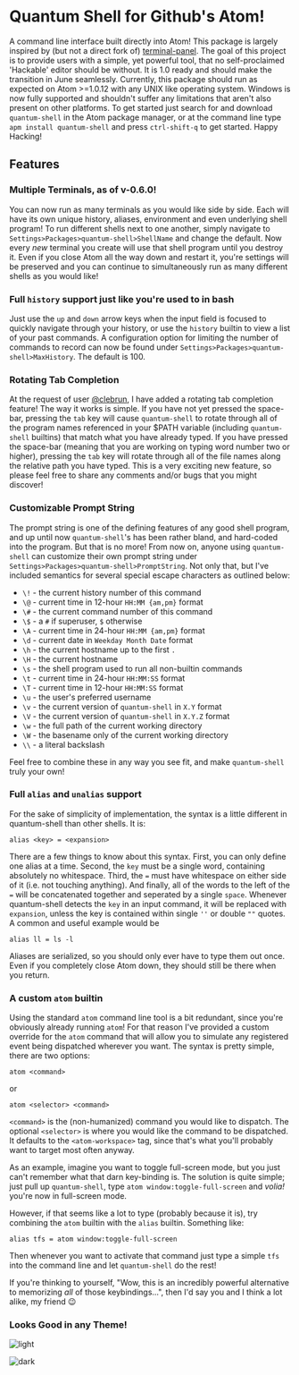 # Quantum Shell for Github's Atom!
A command line interface built directly into Atom! This package is largely inspired by (but not a direct fork of) [terminal-panel](http://github.com/thedaniel/terminal-panel). The goal of this project is to provide users with a simple, yet powerful tool, that no self-proclaimed 'Hackable' editor should be without. It is 1.0 ready and should make the transition in June seamlessly. Currently, this package should run as expected on Atom >=1.0.12 with any UNIX like operating system. Windows is now fully supported and shouldn't suffer any limitations that aren't also present on other platforms. To get started just search for and download `quantum-shell` in the Atom package manager, or at the command line type `apm install quantum-shell` and press `ctrl-shift-q` to get started. Happy Hacking!

## Features

### Multiple Terminals, as of v-0.6.0!
You can now run as many terminals as you would like side by side. Each will have its own unique history, aliases, environment and even underlying shell program! To run different shells next to one another, simply navigate to `Settings>Packages>quantum-shell>ShellName` and change the default. Now every *new* terminal you create will use that shell program until you destroy it. Even if you close Atom all the way down and restart it, you're settings will be preserved and you can continue to simultaneously run as many different shells as you would like!

### Full `history` support just like you're used to in bash
Just use the `up` and `down` arrow keys when the input field is focused to quickly navigate through your history, or use the `history` builtin to view a list of your past commands. A configuration option for limiting the number of commands to record can now be found under `Settings>Packages>quantum-shell>MaxHistory`. The default is 100.

### Rotating Tab Completion
At the request of user [@clebrun](http://github.com/clebrun), I have added a rotating tab completion feature! The way it works is simple. If you have not yet pressed the space-bar, pressing the `tab` key will cause `quantum-shell` to rotate through all of the program names referenced in your $PATH variable (including `quantum-shell` builtins) that match what you have already typed. If you have pressed the space-bar (meaning that you are working on typing word number two or higher), pressing the `tab` key will rotate through all of the file names along the relative path you have typed. This is a very exciting new feature, so please feel free to share any comments and/or bugs that you might discover!

### Customizable Prompt String
The prompt string is one of the defining features of any good shell program, and up until now   `quantum-shell`'s has been rather bland, and hard-coded into the program. But that is no more! From now on, anyone using `quantum-shell` can customize their own prompt string under `Settings>Packages>quantum-shell>PromptString`. Not only that, but I've included semantics for several special escape characters as outlined below:
* `\!` - the current history number of this command
* `\@` - current time in 12-hour `HH:MM {am,pm}` format
* `\#` - the current command number of this command
* `\$` - a `#` if superuser, `$` otherwise
* `\A` - current time in 24-hour `HH:MM {am,pm}` format
* `\d` - current date in `Weekday Month Date` format
* `\h` - the current hostname up to the first `.`
* `\H` - the current hostname
* `\s` - the shell program used to run all non-builtin commands
* `\t` - current time in 24-hour `HH:MM:SS` format
* `\T` - current time in 12-hour `HH:MM:SS` format
* `\u` - the user's preferred username
* `\v` - the current version of `quantum-shell` in `X.Y` format
* `\V` - the current version of `quantum-shell` in `X.Y.Z` format
* `\w` - the full path of the current working directory
* `\W` - the basename only of the current working directory
* `\\` - a literal backslash

Feel free to combine these in any way you see fit, and make `quantum-shell` truly your own!

### Full `alias` and `unalias` support
For the sake of simplicity of implementation, the syntax is a little different in quantum-shell than other shells. It is:
```
alias <key> = <expansion>
```
There are a few things to know about this syntax. First, you can only define one alias at a time. Second, the `key` must be a single word, containing absolutely no whitespace. Third, the `=` must have whitespace on either side of it (i.e. not touching anything). And finally, all of the words to the left of the `=` will be concatenated together and seperated by a single `space`. Whenever quantum-shell detects the `key` in an input command, it will be replaced with `expansion`, unless the key is contained within single `''` or  double `""` quotes. A common and useful example would be
```
alias ll = ls -l
```
Aliases are serialized, so you should only ever have to type them out once. Even if you completely close Atom down, they should still be there when you return.

### A custom `atom` builtin
Using the standard `atom` command line tool is a bit redundant, since you're obviously already running `atom`! For that reason I've provided a custom override for the `atom` command that will allow you to simulate any registered event being dispatched wherever you want. The syntax is pretty simple, there are two options:
```
atom <command>
```
or
```
atom <selector> <command>
```
`<command>` is the (non-humanized) command you would like to dispatch. The optional `<selector>` is where you would like the command to be dispatched. It defaults to the `<atom-workspace>` tag, since that's what you'll probably want to target most often anyway.

As an example, imagine you want to toggle full-screen mode, but you just can't remember what that darn key-binding is. The solution is quite simple; just pull up `quantum-shell`, type `atom window:toggle-full-screen` and *volia!* you're now in full-screen mode.

However, if that seems like a lot to type (probably because it is), try combining the `atom` builtin with the `alias` builtin. Something like:
```
alias tfs = atom window:toggle-full-screen
```
Then whenever you want to activate that command just type a simple `tfs` into the command line and let `quantum-shell` do the rest!

If you're thinking to yourself, "Wow, this is an incredibly powerful alternative to memorizing *all* of those keybindings...", then I'd say you and I think a lot alike, my friend :wink:

### Looks Good in any Theme!
![light](https://raw.githubusercontent.com/sedabull/quantum-shell/master/resources/quantum-shell-light.png)

![dark](https://raw.githubusercontent.com/sedabull/quantum-shell/master/resources/quantum-shell-dark.png)
